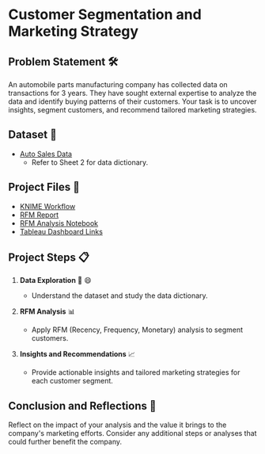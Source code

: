 # Customer Segmentation and Marketing Strategy

## Problem Statement 🛠️

An automobile parts manufacturing company has collected data on transactions for 3 years. They have sought external expertise to analyze the data and identify buying patterns of their customers. Your task is to uncover insights, segment customers, and recommend tailored marketing strategies.

## Dataset 📂

- [Auto Sales Data](Sales_Data.xlsx)
  - Refer to Sheet 2 for data dictionary.

## Project Files 📁

- [KNIME Workflow](Project_RFM.knwf)
- [RFM Report](RFM+Report.pdf)
- [RFM Analysis Notebook](RFM_analysis.ipynb)
- [Tableau Dashboard Links](Tablue+links+RFM.pdf)

## Project Steps 📋

1. **Data Exploration** 🧐 :smile: 
   - Understand the dataset and study the data dictionary.

2. **RFM Analysis** 📊
   - Apply RFM (Recency, Frequency, Monetary) analysis to segment customers.
   
3. **Insights and Recommendations** 📈
   - Provide actionable insights and tailored marketing strategies for each customer segment.

## Conclusion and Reflections 📝

Reflect on the impact of your analysis and the value it brings to the company's marketing efforts. Consider any additional steps or analyses that could further benefit the company.
